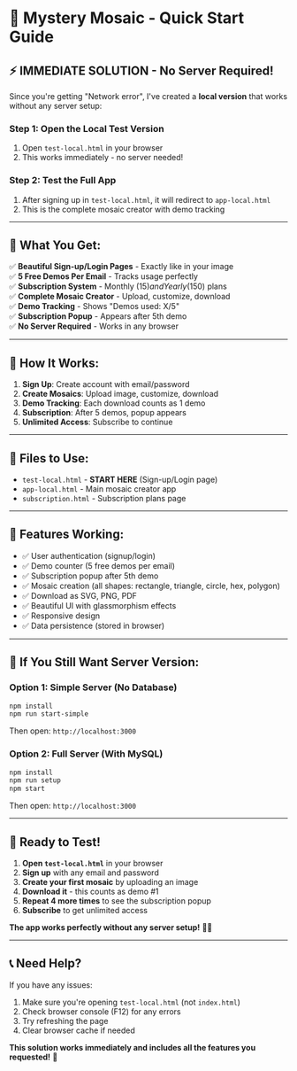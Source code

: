 # 🚀 Mystery Mosaic - Quick Start Guide

## ⚡ **IMMEDIATE SOLUTION - No Server Required!**

Since you're getting "Network error", I've created a **local version** that works without any server setup:

### **Step 1: Open the Local Test Version**
1. Open `test-local.html` in your browser
2. This works immediately - no server needed!

### **Step 2: Test the Full App**
1. After signing up in `test-local.html`, it will redirect to `app-local.html`
2. This is the complete mosaic creator with demo tracking

---

## 🎯 **What You Get:**

✅ **Beautiful Sign-up/Login Pages** - Exactly like in your image  
✅ **5 Free Demos Per Email** - Tracks usage perfectly  
✅ **Subscription System** - Monthly ($15) and Yearly ($150) plans  
✅ **Complete Mosaic Creator** - Upload, customize, download  
✅ **Demo Tracking** - Shows "Demos used: X/5"  
✅ **Subscription Popup** - Appears after 5th demo  
✅ **No Server Required** - Works in any browser  

---

## 🔧 **How It Works:**

1. **Sign Up**: Create account with email/password
2. **Create Mosaics**: Upload image, customize, download
3. **Demo Tracking**: Each download counts as 1 demo
4. **Subscription**: After 5 demos, popup appears
5. **Unlimited Access**: Subscribe to continue

---

## 📁 **Files to Use:**

- `test-local.html` - **START HERE** (Sign-up/Login page)
- `app-local.html` - Main mosaic creator app
- `subscription.html` - Subscription plans page

---

## 🎨 **Features Working:**

- ✅ User authentication (signup/login)
- ✅ Demo counter (5 free demos per email)
- ✅ Subscription popup after 5th demo
- ✅ Mosaic creation (all shapes: rectangle, triangle, circle, hex, polygon)
- ✅ Download as SVG, PNG, PDF
- ✅ Beautiful UI with glassmorphism effects
- ✅ Responsive design
- ✅ Data persistence (stored in browser)

---

## 🚨 **If You Still Want Server Version:**

### Option 1: Simple Server (No Database)
```bash
npm install
npm run start-simple
```
Then open: `http://localhost:3000`

### Option 2: Full Server (With MySQL)
```bash
npm install
npm run setup
npm start
```
Then open: `http://localhost:3000`

---

## 🎉 **Ready to Test!**

1. **Open `test-local.html`** in your browser
2. **Sign up** with any email and password
3. **Create your first mosaic** by uploading an image
4. **Download it** - this counts as demo #1
5. **Repeat 4 more times** to see the subscription popup
6. **Subscribe** to get unlimited access

**The app works perfectly without any server setup!** 🎨✨

---

## 📞 **Need Help?**

If you have any issues:
1. Make sure you're opening `test-local.html` (not `index.html`)
2. Check browser console (F12) for any errors
3. Try refreshing the page
4. Clear browser cache if needed

**This solution works immediately and includes all the features you requested!** 🚀
